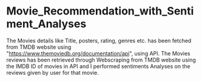 # Movie_Recommendation_with_Sentiment_Analyses
The Movies details like Title, posters, rating, genres etc. has been fetched from TMDB website using "https://www.themoviedb.org/documentation/api", using API. The Movies reviews has been retrieved through Webscraping from TMDB website using the IMDB ID of movies in API and I performed sentiments Analyses on the reviews given by user for that movie.
